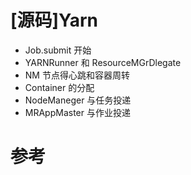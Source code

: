# [源码]Yarn

- Job.submit 开始
- YARNRunner 和 ResourceMGrDlegate
- NM 节点得心跳和容器周转
- Container 的分配
- NodeManeger 与任务投递
- MRAppMaster 与作业投递

# 参考
